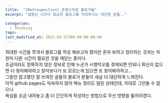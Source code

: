 ```yaml
---
title:  "[Retrospection] 존경스러운 블로거들"
excerpt: "엄청난 시간이 필요한 블로그를 작성하시는 대단한 분들.."

categories:
  - Thinking
tags:
last_modified_at: 2022-03-21T00:00:00-00:00
---
```



최대한 시간을 쪼개서 블로그를 작성 해보고자 했지만 혼자 보려고 정리하는 것과는 차원이 다른 시간이 필요한 것을 깨닫는 중이다.  
조금이라도 정확하지 않은 정보로 인해 누군가 시행착오를 겪게되면 안되니 확신이 없으면 더 찾아봐야하고 찾아보다가 또 모르는게 있으면 또 찾아봐야하고...  
그동안 참고했던 잘 쓰여진 글들의 블로거 분들이 새삼 더 대단하게 느껴진다.  
아직 github pages도 익숙하지 않아 메뉴 정리도 덜된 상태인데, 이대로 그만둘 수 없으니  
욕심을 조금 내려놓고 좀 더 간단하게 작성하는 방법으로 우선 방향을 틀어야겠다.